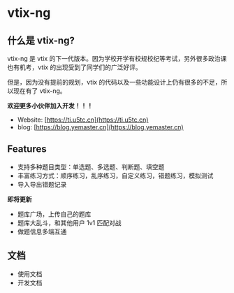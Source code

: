 # vtix-ng

## 什么是 vtix-ng?

vtix-ng 是 vtix 的下一代版本。因为学校开学有校规校纪等考试，另外很多政治课也有机考，vtix 的出现受到了同学们的广泛好评。

但是，因为没有提前的规划，vtix 的代码以及一些功能设计上仍有很多的不足，所以现在有了 vtix-ng。

**欢迎更多小伙伴加入开发！！！**

- Website: [https://ti.u5tc.cn](https://ti.u5tc.cn)
- blog: [https://blog.yemaster.cn](https://blog.yemaster.cn)

## Features

- 支持多种题目类型：单选题、多选题、判断题、填空题
- 丰富练习方式：顺序练习，乱序练习，自定义练习，错题练习，模拟测试
- 导入导出错题记录

**即将更新**

- 题库广场，上传自己的题库
- 题库大乱斗，和其他用户 1v1 匹配对战
- 做题信息多端互通

## 文档

- 使用文档
- 开发文档